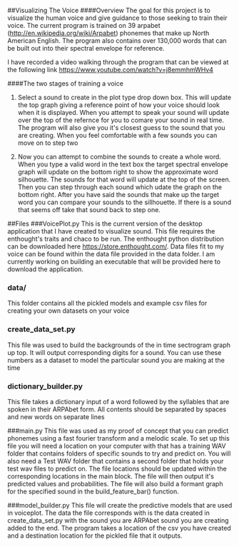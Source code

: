 ##Visualizing The Voice
####Overview
The goal for this project is to visualize the human voice and give guidance to those seeking to train their voice. The current program is trained on 39 arpabet (http://en.wikipedia.org/wiki/Arpabet) phonemes that make up North American English. The program also contains over 130,000 words that can be built out into their spectral envelope for reference.

I have recorded a video walking through the program that can be viewed at the following link https://www.youtube.com/watch?v=j8emmhmWHv4

####The two stages of training a voice
1. Select a sound to create in the plot type drop down box. This will update the top graph giving a reference point of how your voice should look when it is displayed. When you attempt to speak your sound will update over the top of the refernce for you to comare your sound in real time. The program will also give you it's closest guess to the sound that you are creating. When you feel comfortable with a few sounds you can move on to step two

2. Now you can attempt to combine the sounds to create a whole word. When you type a valid word in the text box the target spectral envelope graph will update on the bottom right to show the approximate word silhouette. The sounds for that word will update at the top of the screen. Then you can step through each sound which udate the graph on the bottom right. After you have said the sounds that make up the target word you can compare your sounds to the sillhouette. If there is a sound that seems off take that sound back to step one.

##Files
###VoicePlot.py
This is the current version of the desktop application that I have created to visualize sound. This file requires the enthought's traits and chaco to be run. The enthought python distribution can be downloaded here https://store.enthought.com/. Data files fit to my voice can be found within the data file provided in the data folder. I am currently working on building an executable that will be provided here to download the application.

### data/
This folder contains all the pickled models and example csv files for creating your own datasets on your voice

### create_data_set.py
This file was used to build the backgrounds of the in time sectrogram graph up top. It will output corresponding digits for a sound. You can use these numbers as a dataset to model the particular sound you are making at the time

### dictionary_builder.py
This file takes a dictionary input of a word followed by the syllables that are spoken in their ARPAbet form. All contents should be separated by spaces and new words on separate lines

###main.py
This file was used as my proof of concept that you can predict phonemes using a fast fourier transform and a melodic scale. To set up this file you will need a location on your computer with that has a training WAV folder that contains folders of specific sounds to try and predict on. You will also need a Test WAV folder that contains a second folder that holds your test wav files to predict on. The file locations should be updated within the corresponding locations in the main block. The file will then output it's predicted values and probabilities. The file will also build a formant graph for the specified sound in the build_feature_bar() function.

###model_builder.py
This file will create the predictive models that are used in voiceplot. The data the file corresponds with is the data created in create_data_set.py with the sound you are ARPAbet sound you are creating added to the end. The program takes a location of the csv you have created and a destination location for the pickled file that it outputs.